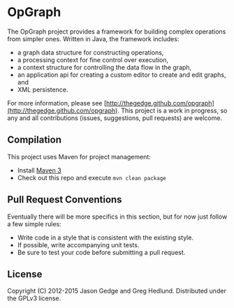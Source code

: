OpGraph
=======

The OpGraph project provides a framework for building complex operations from simpler ones. Written in Java, the framework includes:

* a graph data structure for constructing operations,
* a processing context for fine control over execution,
* a context structure for controlling the data flow in the graph,
* an application api for creating a custom editor to create and edit graphs, and
* XML persistence.

For more information, please see [http://thegedge.github.com/opgraph](http://thegedge.github.com/opgraph). This project is a work in progress, so any and all contributions (issues, suggestions, pull requests) are welcome.

Compilation
-----------

This project uses Maven for project management:

* Install [Maven 3](http://maven.apache.org/download.html)
* Check out this repo and execute `mvn clean package`

Pull Request Conventions
------------------------

Eventually there will be more specifics in this section, but for now just follow a few simple rules:

* Write code in a style that is consistent with the existing style.
* If possible, write accompanying unit tests.
* Be sure to test your code before submitting a pull request.

License
-------
Copyright (C) 2012-2015 Jason Gedge and Greg Hedlund. Distributed under the GPLv3 license.

